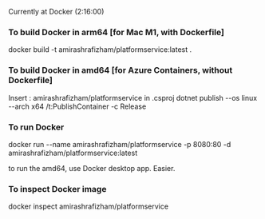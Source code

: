 Currently at Docker (2:16:00)

### To build Docker in arm64 [for Mac M1, with Dockerfile]
docker build -t amirashrafizham/platformservice:latest .   

### To build Docker in amd64 [for Azure Containers, without Dockerfile]
Insert : 
<ContainerImageName>amirashrafizham/platformservice</ContainerImageName> in .csproj
dotnet publish --os linux --arch x64 /t:PublishContainer -c Release

### To run Docker
docker run --name amirashrafizham/platformservice -p 8080:80 -d amirashrafizham/platformservice:latest 

to run the amd64, use Docker desktop app. Easier.

### To inspect Docker image
docker inspect amirashrafizham/platformservice 



